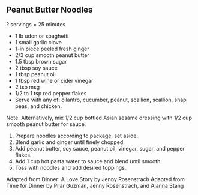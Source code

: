 ## Peanut Butter Noodles

? servings = 25 minutes

* 1 lb udon or spaghetti
* 1 small garlic clove
* 1-in piece peeled fresh ginger
* 2/3 cup smooth peanut butter
* 1.5 tbsp brown sugar
* 2 tbsp soy sauce
* 1 tbsp peanut oil
* 1 tbsp red wine or cider vinegar
* 2 tsp msg
* 1/2 to 1 tsp red pepper flakes
* Serve with any of: cilantro, cucumber, peanut, scallion, scallion, snap peas, and chicken.

Note: Alternatively, mix 1/2 cup bottled Asian sesame dressing with 1/2 cup smooth peanut butter for sauce.

1. Prepare noodles according to package, set aside.
2. Blend garlic and ginger until finely chopped.
3. Add peanut butter, soy sauce, peanut oil, vinegar, sugar, and pepper flakes.
4. Add 1 cup hot pasta water to sauce and blend until smooth.
4. Toss with noodles and add desired toppings.

Adapted from Dinner: A Love Story by Jenny Rosenstrach
Adapted from Time for Dinner by Pilar Guzmán, Jenny Rosenstrach, and Alanna Stang

